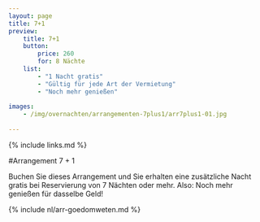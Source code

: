 ```yaml
---
layout: page
title: 7+1
preview: 
    title: 7+1
    button:
        price: 260
        for: 8 Nächte
    list:
        - "1 Nacht gratis"
        - "Gültig für jede Art der Vermietung"
        - "Noch mehr genießen"
        
images:
    - /img/overnachten/arrangementen-7plus1/arr7plus1-01.jpg
    
---
```


{% include links.md %}


#Arrangement 7 + 1

Buchen Sie dieses Arrangement und Sie erhalten eine zusätzliche Nacht gratis bei Reservierung von 7 Nächten oder mehr. Also: Noch mehr genießen für dasselbe Geld!  
    
{% include nl/arr-goedomweten.md %}

